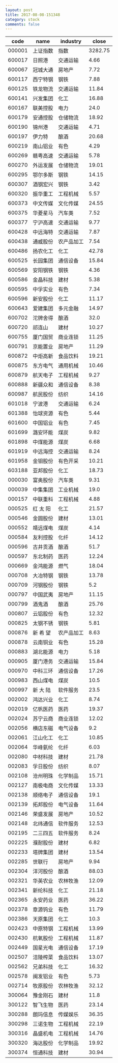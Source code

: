 ```yaml
---
layout: post
title: 2017-08-08-151348
category: stock
comments: false
---
```

| code   |   name   |  industry  |  close  |
|--------|----------|------------|---------|
| 000001 | 上证指数 |    指数    | 3282.75 |
| 600017 |  日照港  |  交通运输  |   4.66  |
| 600067 | 冠城大通 |   房地产   |   7.72  |
| 600117 | 西宁特钢 |    钢铁    |   7.88  |
| 600125 | 铁龙物流 |  交通运输  |  11.84  |
| 600141 | 兴发集团 |    化工    |  16.88  |
| 600167 | 联美控股 |    电力    |   24.0  |
| 600179 | 安通控股 |  仓储物流  |  18.92  |
| 600190 |  锦州港  |  交通运输  |   4.71  |
| 600197 |  伊力特  |    酿酒    |  20.68  |
| 600219 | 南山铝业 |    有色    |   4.29  |
| 600269 | 赣粤高速 |  交通运输  |   5.78  |
| 600270 | 外运发展 |  仓储物流  |  19.01  |
| 600295 | 鄂尔多斯 |    钢铁    |  14.15  |
| 600307 | 酒钢宏兴 |    钢铁    |   3.42  |
| 600320 | 振华重工 |  工程机械  |   5.57  |
| 600373 | 中文传媒 |  文化传媒  |  24.55  |
| 600375 | 华菱星马 |   汽车类   |   7.52  |
| 600377 | 宁沪高速 |  交通运输  |   9.77  |
| 600428 | 中远海特 |  交通运输  |   7.87  |
| 600438 | 通威股份 | 农产品加工 |   7.54  |
| 600486 | 扬农化工 |    化工    |  42.78  |
| 600525 | 长园集团 |  通信设备  |  15.84  |
| 600569 | 安阳钢铁 |    钢铁    |   4.36  |
| 600586 | 金晶科技 |    建材    |   5.38  |
| 600595 | 中孚实业 |    有色    |   7.34  |
| 600596 | 新安股份 |    化工    |  11.17  |
| 600643 | 爱建集团 |  多元金融  |  14.97  |
| 600702 | 沱牌舍得 |    酿酒    |   32.0  |
| 600720 |  祁连山  |    建材    |  10.27  |
| 600755 | 厦门国贸 |  商业连锁  |  11.25  |
| 600791 | 京能置业 |   房地产   |  11.29  |
| 600872 | 中炬高新 |  食品饮料  |  19.21  |
| 600875 | 东方电气 |  通用机械  |  10.46  |
| 600879 | 航天电子 |  工程机械  |   9.27  |
| 600888 | 新疆众和 |  通信设备  |   8.38  |
| 600987 | 航民股份 |    纺织    |  14.16  |
| 601018 |  宁波港  |  交通运输  |   6.24  |
| 601388 | 怡球资源 |    有色    |   5.44  |
| 601600 | 中国铝业 |    有色    |   7.45  |
| 601699 | 潞安环能 |    煤炭    |   9.82  |
| 601898 | 中煤能源 |    煤炭    |   6.68  |
| 601919 | 中远海控 |  交通运输  |   8.24  |
| 601958 | 金钼股份 |  有色开采  |  10.21  |
| 603188 | 亚邦股份 |    化工    |  18.73  |
| 000030 | 富奥股份 |   汽车类   |   9.31  |
| 000039 | 中集集团 |  工业机械  |   19.0  |
| 000157 | 中联重科 |  工程机械  |   4.88  |
| 000525 | 红 太 阳 |    化工    |  21.57  |
| 000546 | 金圆股份 |    建材    |  13.01  |
| 000552 | 靖远煤电 |    煤炭    |   4.14  |
| 000584 | 友利控股 |    化纤    |  14.12  |
| 000596 | 古井贡酒 |    酿酒    |   51.7  |
| 000597 | 东北制药 |    医药    |  12.24  |
| 000669 | 金鸿能源 |    燃气    |  18.04  |
| 000708 | 大冶特钢 |    钢铁    |  13.78  |
| 000709 | 河钢股份 |    钢铁    |   5.2   |
| 000797 | 中国武夷 |   房地产   |  11.15  |
| 000799 |  酒鬼酒  |    酿酒    |  25.76  |
| 000807 | 云铝股份 |    有色    |  12.32  |
| 000825 | 太钢不锈 |    钢铁    |   5.81  |
| 000876 | 新 希 望 | 农产品加工 |   8.63  |
| 000878 | 云南铜业 |    有色    |  15.28  |
| 000883 | 湖北能源 |    电力    |   5.18  |
| 000905 | 厦门港务 |  交通运输  |  15.84  |
| 000970 | 中科三环 |  通信设备  |  17.26  |
| 000983 | 西山煤电 |    煤炭    |   10.5  |
| 000997 | 新 大 陆 |  软件服务  |   23.5  |
| 002002 | 鸿达兴业 |    化工    |   8.74  |
| 002019 | 亿帆医药 |    医药    |  19.37  |
| 002024 | 苏宁云商 |  商业连锁  |  12.02  |
| 002056 | 横店东磁 |  电气设备  |   9.2   |
| 002061 | 江山化工 |    化工    |  10.85  |
| 002064 | 华峰氨纶 |    化纤    |   6.03  |
| 002080 | 中材科技 |    建材    |  21.78  |
| 002083 | 孚日股份 |    纺织    |   8.07  |
| 002108 | 沧州明珠 |  化学制品  |  15.71  |
| 002127 | 南极电商 |  文化传媒  |  13.33  |
| 002138 | 顺络电子 |  通信设备  |   19.1  |
| 002139 | 拓邦股份 |  电气设备  |  11.64  |
| 002146 | 荣盛发展 |   房地产   |  10.52  |
| 002148 | 北纬通信 |  软件服务  |  12.53  |
| 002195 | 二三四五 |  软件服务  |   8.24  |
| 002225 | 濮耐股份 |    建材    |   6.82  |
| 002233 | 塔牌集团 |    建材    |  13.54  |
| 002285 |  世联行  |   房地产   |   9.94  |
| 002304 | 洋河股份 |    酿酒    |  88.03  |
| 002321 | 华英农业 |  农林牧渔  |  12.09  |
| 002341 | 新纶科技 |    化工    |  21.18  |
| 002365 | 永安药业 |    医药    |  36.22  |
| 002378 | 章源钨业 |    有色    |  11.79  |
| 002386 | 天原集团 |    化工    |   10.3  |
| 002423 | 中原特钢 |  工程机械  |  13.99  |
| 002430 | 杭氧股份 |  工程机械  |  11.87  |
| 002449 | 国星光电 |  通信设备  |  17.19  |
| 002507 | 涪陵榨菜 |  食品饮料  |  13.07  |
| 002562 | 兄弟科技 |    化工    |  16.32  |
| 002578 | 闽发铝业 |    有色    |   5.73  |
| 002714 | 牧原股份 |  农林牧渔  |  32.12  |
| 300064 | 豫金刚石 |    建材    |   11.8  |
| 300122 | 智飞生物 |    医药    |  23.14  |
| 300288 | 朗玛信息 |  传媒娱乐  |  36.35  |
| 300298 | 三诺生物 |  工程机械  |  22.19  |
| 300316 | 晶盛机电 |  工程机械  |  14.76  |
| 300320 | 海达股份 |  化学制品  |  19.92  |
| 300374 | 恒通科技 |    建材    |  30.94  |
